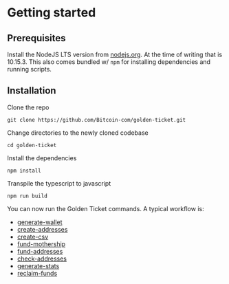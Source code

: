 # Getting started

## Prerequisites

Install the NodeJS LTS version from [nodejs.org](https://nodejs.org/en/). At the time of writing that is 10.15.3. This also comes bundled w/ `npm` for installing dependencies and running scripts.

## Installation

Clone the repo

```
git clone https://github.com/Bitcoin-com/golden-ticket.git
```

Change directories to the newly cloned codebase

```
cd golden-ticket
```

Install the dependencies

```
npm install
```

Transpile the typescript to javascript

```
npm run build
```

You can now run the Golden Ticket commands. A typical workflow is:

- [generate-wallet](generate-wallet.md)
- [create-addresses](create-addresses.md)
- [create-csv](create-csv.md)
- [fund-mothership](fund-mothership.md)
- [fund-addresses](fund-addresses.md)
- [check-addresses](check-addresses.md)
- [generate-stats](generate-stats.md)
- [reclaim-funds](reclaim-funds.md)
